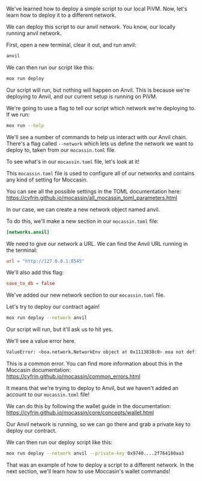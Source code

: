 We've learned how to deploy a simple script to our local PiVM. Now, let's learn how to deploy it to a different network. 

We can deploy this script to our anvil network. You know, our locally running anvil network.

First, open a new terminal, clear it out, and run anvil:

```bash
anvil
```

We can then run our script like this:

```bash
mox run deploy
```

Our script will run, but nothing will happen on Anvil.  This is because we're deploying to Anvil, and our current setup is running on PiVM. 

We're going to use a flag to tell our script which network we're deploying to. If we run:

```bash
mox run --help
```

We'll see a number of commands to help us interact with our Anvil chain. There's a flag called `--network` which lets us define the network we want to deploy to, taken from our `mocassin.toml` file. 

To see what's in our `mocassin.toml` file, let's look at it! 

This `mocassin.toml` file is used to configure all of our networks and contains any kind of setting for Moccasin. 

You can see all the possible settings in the TOML documentation here: https://cyfrin.github.io/mocassin/all_mocassin_toml_parameters.html

In our case, we can create a new network object named anvil. 

To do this, we'll make a new section in our `mocassin.toml` file:

```toml
[networks.anvil]
```

We need to give our network a URL. We can find the Anvil URL running in the terminal:

```toml
url = "http://127.0.0.1:8545"
```

We'll also add this flag:

```toml
save_to_db = false
```

We've added our new network section to our `mocassin.toml` file. 

Let's try to deploy our contract again! 

```bash
mox run deploy --network anvil
```

Our script will run, but it'll ask us to hit yes. 

We'll see a value error here. 

```bash
ValueError: <boa.network.NetworkEnv object at 0x1113838c0> eoa not defined!
```

This is a common error. You can find more information about this in the Moccasin documentation: https://cyfrin.github.io/mocassin/common_errors.html

It means that we're trying to deploy to Anvil, but we haven't added an account to our `mocassin.toml` file! 

We can do this by following the wallet guide in the documentation: https://cyfrin.github.io/mocassin/core/concepts/wallet.html

Our Anvil network is running, so we can go there and grab a private key to deploy our contract. 

We can then run our deploy script like this:

```bash
mox run deploy --network anvil --private-key 0x9740....2f764180aa3
```

That was an example of how to deploy a script to a different network. In the next section, we'll learn how to use Moccasin's wallet commands! 
